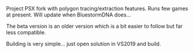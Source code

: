 Project PSX fork with polygon tracing/extraction features. Runs few games at present. Will update when BluestormDNA does...

The beta version is an older version which is a bit easier to follow but far less compatible.

Building is very simple... just open solution in VS2019 and build.
